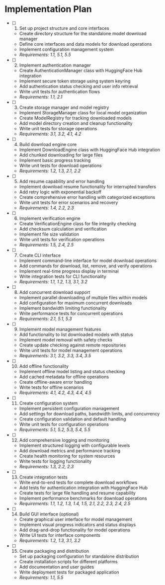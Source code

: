 # Implementation Plan

- [ ] 1. Set up project structure and core interfaces

  - Create directory structure for the standalone model download manager
  - Define core interfaces and data models for download operations
  - Implement configuration management system
  - _Requirements: 1.1, 5.1, 5.5_

- [ ] 2. Implement authentication manager

  - Create AuthenticationManager class with HuggingFace Hub integration
  - Implement secure token storage using system keyring
  - Add authentication status checking and user info retrieval
  - Write unit tests for authentication flows
  - _Requirements: 1.1, 2.1_

- [ ] 3. Create storage manager and model registry

  - Implement StorageManager class for local model organization
  - Create ModelRegistry for tracking downloaded models
  - Add model directory creation and cleanup functionality
  - Write unit tests for storage operations
  - _Requirements: 3.1, 3.2, 4.1, 4.2_

- [ ] 4. Build download engine core

  - Implement DownloadEngine class with HuggingFace Hub integration
  - Add chunked downloading for large files
  - Implement basic progress tracking
  - Write unit tests for download operations
  - _Requirements: 1.2, 1.3, 2.1, 2.2_

- [ ] 5. Add resume capability and error handling

  - Implement download resume functionality for interrupted transfers
  - Add retry logic with exponential backoff
  - Create comprehensive error handling with categorized exceptions
  - Write unit tests for error scenarios and recovery
  - _Requirements: 1.4, 2.2, 2.3_

- [ ] 6. Implement verification engine

  - Create VerificationEngine class for file integrity checking
  - Add checksum calculation and verification
  - Implement file size validation
  - Write unit tests for verification operations
  - _Requirements: 1.5, 2.4, 2.5_

- [ ] 7. Create CLI interface

  - Implement command-line interface for model download operations
  - Add commands for download, list, remove, and verify operations
  - Implement real-time progress display in terminal
  - Write integration tests for CLI functionality
  - _Requirements: 1.1, 1.2, 1.3, 3.1, 3.2_

- [ ] 8. Add concurrent download support

  - Implement parallel downloading of multiple files within models
  - Add configuration for maximum concurrent downloads
  - Implement bandwidth limiting functionality
  - Write performance tests for concurrent operations
  - _Requirements: 2.1, 5.1, 5.3_

- [ ] 9. Implement model management features

  - Add functionality to list downloaded models with status
  - Implement model removal with safety checks
  - Create update checking against remote repositories
  - Write unit tests for model management operations
  - _Requirements: 3.1, 3.2, 3.3, 3.4, 3.5_

- [ ] 10. Add offline functionality

  - Implement offline model listing and status checking
  - Add cached metadata for offline operations
  - Create offline-aware error handling
  - Write tests for offline scenarios
  - _Requirements: 4.1, 4.2, 4.3, 4.4, 4.5_

- [ ] 11. Create configuration system

  - Implement persistent configuration management
  - Add settings for download paths, bandwidth limits, and concurrency
  - Create configuration validation and default handling
  - Write unit tests for configuration operations
  - _Requirements: 5.1, 5.2, 5.3, 5.4, 5.5_

- [ ] 12. Add comprehensive logging and monitoring

  - Implement structured logging with configurable levels
  - Add download metrics and performance tracking
  - Create health monitoring for system resources
  - Write tests for logging functionality
  - _Requirements: 1.3, 2.2, 2.3_

- [ ] 13. Create integration tests

  - Write end-to-end tests for complete download workflows
  - Add tests for authentication integration with HuggingFace Hub
  - Create tests for large file handling and resume capability
  - Implement performance benchmarks for download operations
  - _Requirements: 1.1, 1.2, 1.3, 1.4, 1.5, 2.1, 2.2, 2.3, 2.4, 2.5_

- [ ] 14. Build GUI interface (optional)

  - Create graphical user interface for model management
  - Implement visual progress indicators and status displays
  - Add drag-and-drop functionality for model operations
  - Write UI tests for interface components
  - _Requirements: 1.2, 1.3, 3.1, 3.2_

- [ ] 15. Create packaging and distribution
  - Set up packaging configuration for standalone distribution
  - Create installation scripts for different platforms
  - Add documentation and user guides
  - Write deployment tests for packaged application
  - _Requirements: 1.1, 5.5_
